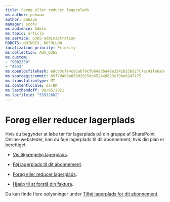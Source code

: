 ```yaml
---
title: Forøg eller reducer lagerplads
ms.author: pebaum
author: pebaum
manager: scotv
ms.audience: Admin
ms.topic: article
ms.service: o365-administration
ROBOTS: NOINDEX, NOFOLLOW
localization_priority: Priority
ms.collection: Adm_O365
ms.custom:
- "9002330"
- "4543"
ms.openlocfilehash: e8cb3cfe4cd2ab79cfb64adba48e3241815b027c7ec41fe6a640ba7baa34ae7e
ms.sourcegitcommit: b5f7da89a650d2915dc652449623c78be6247175
ms.translationtype: MT
ms.contentlocale: da-DK
ms.lasthandoff: 08/05/2021
ms.locfileid: "53912682"
---
```

# <a name="increase-or-decrease-storage"></a>Forøg eller reducer lagerplads

Hvis du begynder at løbe tør for lagerplads på din gruppe af SharePoint Online-websteder, kan du føje lagerplads til dit abonnement, hvis din plan er berettiget. 

- [Vis tilgængelig lagerplads](https://docs.microsoft.com/microsoft-365/commerce/add-storage-space?view=o365-worldwide#view-available-storage). 

- [Føj lagerplads til dit abonnement](https://docs.microsoft.com/microsoft-365/commerce/add-storage-space?view=o365-worldwide#add-storage-to-your-subscription). 

- [Forøg eller reducer lagerplads](https://docs.microsoft.com/microsoft-365/commerce/add-storage-space?view=o365-worldwide#increase-or-decrease-storage). 

- [Hjælp til at forstå din faktura](https://docs.microsoft.com/microsoft-365/commerce/billing-and-payments/understand-your-invoice?view=o365-worldwide).

Du kan finde flere oplysninger under [Tilføj lagerplads for dit abonnement](https://docs.microsoft.com/microsoft-365/commerce/add-storage-space?view=o365-worldwide). 
